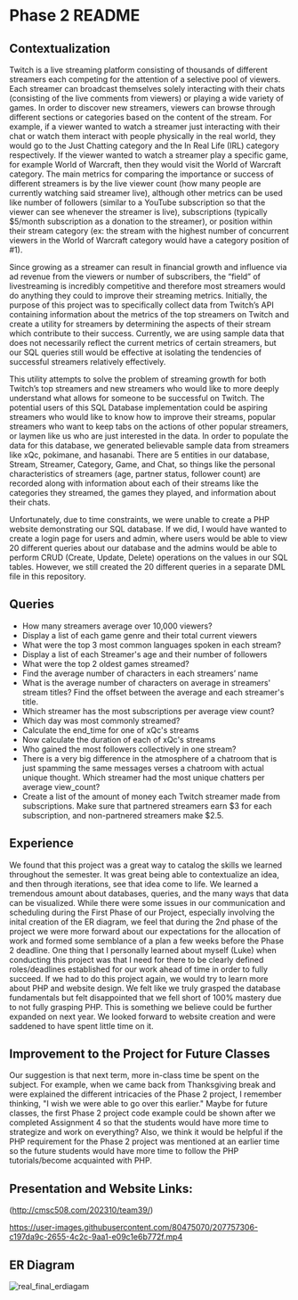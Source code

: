 # Phase 2 README

## Contextualization
Twitch is a live streaming platform consisting of thousands of different streamers each competing for the attention of a selective pool of viewers. Each streamer can broadcast themselves solely interacting with their chats (consisting of the live comments from viewers) or playing a wide variety of games. In order to discover new streamers, viewers can browse through different sections or categories based on the content of the stream. For example, if a viewer wanted to watch a streamer just interacting with their chat or watch them interact with people physically in the real world, they would go to the Just Chatting category and the In Real Life (IRL) category respectively. If the viewer wanted to watch a streamer play a specific game, for example World of Warcraft, then they would visit the World of Warcraft category. The main metrics for comparing the importance or success of different streamers is by the live viewer count (how many people are currently watching said streamer live), although other metrics can be used like number of followers (similar to a YouTube subscription so that the viewer can see whenever the streamer is live), subscriptions (typically $5/month subscription as a donation to the streamer), or position within their stream category (ex: the stream with the highest number of concurrent viewers in the World of Warcraft category would have a category position of #1). 

Since growing as a streamer can result in financial growth and influence via ad revenue from the viewers or number of subscribers, the “field” of livestreaming is incredibly competitive and therefore most streamers would do anything they could to improve their streaming metrics. Initially, the purpose of this project was to specifically collect data from Twitch’s API containing information about the metrics of the top streamers on Twitch and create a utility for streamers by determining the aspects of their stream which contribute to their success. Currently, we are using sample data that does not necessarily reflect the current metrics of certain streamers, but our SQL queries still would be effective at isolating the tendencies of successful streamers relatively effectively. 

This utility attempts to solve the problem of streaming growth for both Twitch’s top streamers and new streamers who would like to more deeply understand what allows for someone to be successful on Twitch. The potential users of this SQL Database implementation could be aspiring streamers who would like to know how to improve their streams, popular streamers who want to keep tabs on the actions of other popular streamers, or laymen like us who are just interested in the data. In order to populate the data for this database, we generated believable sample data from streamers like xQc, pokimane, and hasanabi. There are 5 entities in our database, Stream, Streamer, Category, Game, and Chat, so things like the personal characteristics of streamers (age, partner status, follower count) are recorded along with information about each of their streams like the categories they streamed, the games they played, and information about their chats.

Unfortunately, due to time constraints, we were unable to create a PHP website demonstrating our SQL database. If we did, I would have wanted to create a login page for users and admin, where users would be able to view 20 different queries about our database and the admins would be able to perform CRUD (Create, Update, Delete) operations on the values in our SQL tables. However, we still created the 20 different queries in a separate DML file in this repository.

## Queries

* How many streamers average over 10,000 viewers?
* Display a list of each game genre and their total current viewers
* What were the top 3 most common languages spoken in each stream?
* Display a list of each Streamer's age and their number of followers
* What were the top 2 oldest games streamed?
* Find the average number of characters in each streamers’ name
* What is the average number of characters on average in streamers' stream titles? Find the offset between the average and each streamer's title.
* Which streamer has the most subscriptions per average view count?
* Which day was most commonly streamed?
* Calculate the end_time for one of xQc's streams
* Now calculate the duration of each of xQc's streams
* Who gained the most followers collectively in one stream?
* There is a very big difference in the atmosphere of a chatroom that is just spamming the same messages verses a chatroom with actual unique thought. Which streamer had the most unique chatters per average view_count?
* Create a list of the amount of money each Twitch streamer made from subscriptions. Make sure that partnered streamers earn $3 for each subscription, and non-partnered streamers make $2.5.

## Experience

We found that this project was a great way to catalog the skills we learned throughout the semester. It was great being able to contextualize an idea, and then through iterations, see that idea come to life. We learned a tremendous amount about databases, queries, and the many ways that data can be visualized. While there were some issues in our communication and scheduling during the First Phase of our Project, especially involving the inital creation of the ER diagram, we feel that during the 2nd phase of the project we were more forward about our expectations for the allocation of work and formed some semblance of a plan a few weeks before the Phase 2 deadline. One thing that I personally learned about myself (Luke) when conducting this project was that I need for there to be clearly defined roles/deadlines established for our work ahead of time in order to fully succeed. If we had to do this project again, we would try to learn more about PHP and website design. We felt like we truly grasped the database fundamentals but felt disappointed that we fell short of 100% mastery due to not fully grasping PHP. This is something we believe could be further expanded on next year. We looked forward to website creation and were saddened to have spent little time on it. 


## Improvement to the Project for Future Classes
Our suggestion is that next term, more in-class time be spent on the subject. For example, when we came back from Thanksgiving break and were explained the different intricacies of the Phase 2 project, I remember thinking, "I wish we were able to go over this earlier." Maybe for future classes, the first Phase 2 project code example could be shown after we completed Assignment 4 so that the students would have more time to strategize and work on everything? Also, we think it would be helpful if the PHP requirement for the Phase 2 project was mentioned at an earlier time so the future students would have more time to follow the PHP tutorials/become acquainted with PHP.

## Presentation and Website Links:

(http://cmsc508.com/202310/team39/)

https://user-images.githubusercontent.com/80475070/207757306-c197da9c-2655-4c2c-9aa1-e09c1e6b772f.mp4


## ER Diagram

![real_final_erdiagam](https://user-images.githubusercontent.com/80475070/207744711-2b6a891d-cdb9-4385-8353-2cca9667f78f.jpg)


